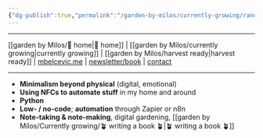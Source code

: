 ```yaml
---
{"dg-publish":true,"permalink":"/garden-by-milos/currently-growing/random-things-that-interest-me/"}
---
```



---
[[garden by Milos/🏡 home\|🏡 home]] | [[garden by Milos/currently growing\|currently growing]] | [[garden by Milos/harvest ready\|harvest ready]] | [mbelcevic.me](https://mbelcevic.me/) | [newsletter/book](https://mbelcevic.me/BuildYourWay.html) | [contact](https://mbelcevic.me/Contact.html)

---


- **Minimalism beyond physical** (digital, emotional)
- **Using NFCs to automate stuff** in my home and around
- **Python**
- **Low- / no-code**; **automation** through Zapier or n8n
- **Note-taking & note-making**, digital gardening, [[garden by Milos/Currently growing/🪴 writing a book 🪴\|🪴 writing a book 🪴]]